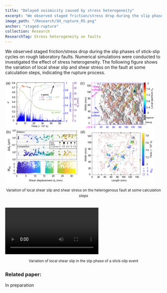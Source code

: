 ```yaml
---
title: "Delayed seismicity caused by stress heterogeneity"
excerpt: "We observed staged friction/stress drop during the slip phases of stick-slip cycles on rough laboratory faults. Numerical simulations were conducted to investigated the effect of stress heterogeneity. Two-dimensional ruptures on the heterogenous fault were analyzed via the distribution of local shear slip and stress."
image_path: "/Research/SH_rupture_R5.png"
anchor: "staged-rupture"
collection: Research
ResearchTag: Stress heterogeneity on faults
---
```


We observed staged friction/stress drop during the slip phases of stick-slip cycles on rough laboratory faults. Numerical simulations were conducted to investigated the effect of stress heterogeneity. The following figure shows the variation of local shear slip and shear stress on the fault at some calculation steps, indicating the rupture process.
<br/>
<br/><img src='/images/Research/Dilatancy_DS.png' style='width: 95%;' />

<div style="text-align: center;line-height: 1.5;">
  <p style="font-size: smaller">Variation of local shear slip and shear stress on the heterogenous fault at some calculation steps</p>
</div>  

<br/>

<video controls class="page__video">
  <source src="/images/Research/SH_rupture_R5.mp4" type="video/mp4">
</video>

<div style="text-align: center;line-height: 1.5;">
  <p style="font-size: smaller">Variation of local shear slip in the slip phase of a stick-slip event</p>
</div>  



### Related paper:

In preparation